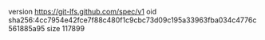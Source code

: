 version https://git-lfs.github.com/spec/v1
oid sha256:4cc7954e42fce7f88c480f1c9cbc73d09c195a33963fba034c4776c561885a95
size 117899
